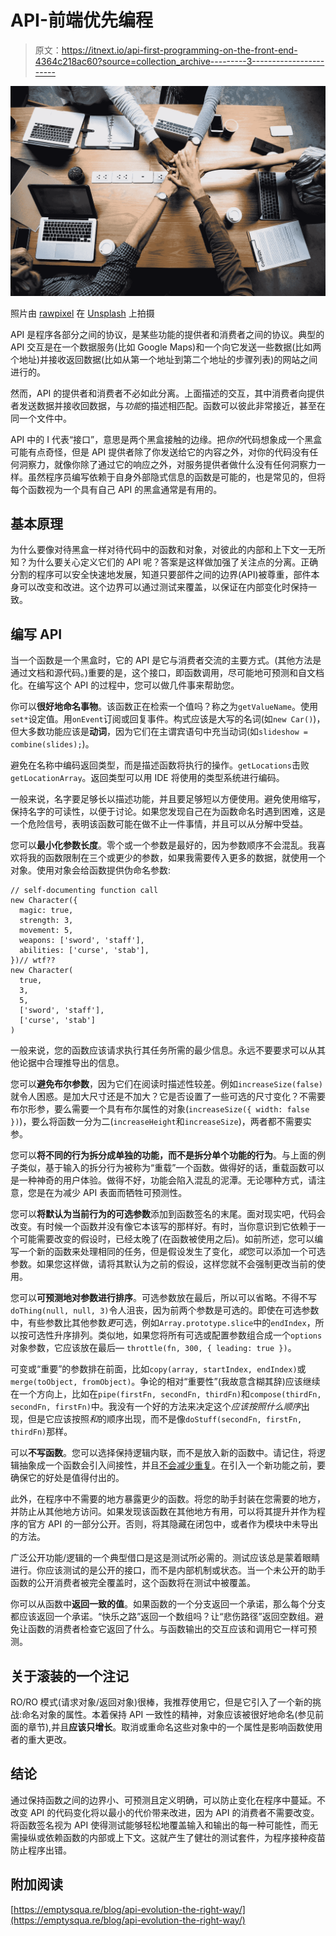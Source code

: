 # API-前端优先编程

> 原文：<https://itnext.io/api-first-programming-on-the-front-end-4364c218ac60?source=collection_archive---------3----------------------->

![](img/d7f92e5fbde91f5d2f8a37f22a717828.png)

照片由 [rawpixel](https://unsplash.com/@rawpixel?utm_source=medium&utm_medium=referral) 在 [Unsplash](https://unsplash.com?utm_source=medium&utm_medium=referral) 上拍摄

API 是程序各部分之间的协议，是某些功能的提供者和消费者之间的协议。典型的 API 交互是在一个数据服务(比如 Google Maps)和一个向它发送一些数据(比如两个地址)并接收返回数据(比如从第一个地址到第二个地址的步骤列表)的网站之间进行的。

然而，API 的提供者和消费者不必如此分离。上面描述的交互，其中消费者向提供者发送数据并接收回数据，与*功能*的描述相匹配。函数可以彼此非常接近，甚至在同一个文件中。

API 中的 I 代表“接口”，意思是两个黑盒接触的边缘。把*你的*代码想象成一个黑盒可能有点奇怪，但是 API 提供者除了你发送给它的内容之外，对你的代码没有任何洞察力，就像你除了通过它的响应之外，对服务提供者做什么没有任何洞察力一样。虽然程序员编写依赖于自身外部隐式信息的函数是可能的，也是常见的，但将每个函数视为一个具有自己 API 的黑盒通常是有用的。

## 基本原理

为什么要像对待黑盒一样对待代码中的函数和对象，对彼此的内部和上下文一无所知？为什么要关心定义它们的 API 呢？答案是这样做加强了关注点的分离。正确分割的程序可以安全快速地发展，知道只要部件之间的边界(API)被尊重，部件本身可以改变和改进。这个边界可以通过测试来覆盖，以保证在内部变化时保持一致。

## 编写 API

当一个函数是一个黑盒时，它的 API 是它与消费者交流的主要方式。(其他方法是通过文档和源代码。)重要的是，这个接口，即函数调用，尽可能地可预测和自文档化。在编写这个 API 的过程中，您可以做几件事来帮助您。

你可以**很好地命名事物**。该函数正在检索一个值吗？称之为`getValueName`。使用`set*`设定值。用`onEvent`订阅或回复事件。构式应该是大写的名词(如`new Car()`)，但大多数功能应该是**动词**，因为它们在主谓宾语句中充当动词(如`slideshow = combine(slides);`)。

避免在名称中编码返回类型，而是描述函数将执行的操作。`getLocations`击败`getLocationArray`。返回类型可以用 IDE 将使用的类型系统进行编码。

一般来说，名字要足够长以描述功能，并且要足够短以方便使用。避免使用缩写，保持名字的可读性，以便于讨论。如果您发现自己在为函数命名时遇到困难，这是一个危险信号，表明该函数可能在做不止一件事情，并且可以从分解中受益。

您可以**最小化参数长度**。零个或一个参数是最好的，因为参数顺序不会混乱。我喜欢将我的函数限制在三个或更少的参数，如果我需要传入更多的数据，就使用一个对象。使用对象会给函数提供伪命名参数:

```
// self-documenting function call
new Character({
  magic: true,
  strength: 3,
  movement: 5,
  weapons: ['sword', 'staff'],
  abilities: ['curse', 'stab'],
})// wtf??
new Character(
  true,
  3,
  5,
  ['sword', 'staff'],
  ['curse', 'stab']
)
```

一般来说，您的函数应该请求执行其任务所需的最少信息。永远不要要求可以从其他论据中合理推导出的信息。

您可以**避免布尔参数**，因为它们在阅读时描述性较差。例如`increaseSize(false)`就令人困惑。是加大尺寸还是不加大？它是否设置了一些可选的尺寸变化？不需要布尔形参，要么需要一个具有布尔属性的对象(`increaseSize({ width: false })`)，要么将函数一分为二(`increaseHeight`和`increaseSize`)，两者都不需要实参。

您可以**将不同的行为拆分成单独的功能，而不是拆分单个功能的行为**。与上面的例子类似，基于输入的拆分行为被称为“重载”一个函数。做得好的话，重载函数可以是一种神奇的用户体验。做得不好，功能会陷入混乱的泥潭。无论哪种方式，请注意，您是在为减少 API 表面而牺牲可预测性。

您可以**将默认为当前行为的可选参数**添加到函数签名的末尾。面对现实吧，代码会改变。有时候一个函数并没有像它本该写的那样好。有时，当你意识到它依赖于一个可能需要改变的假设时，已经太晚了(在函数被使用之后)。如前所述，您可以编写一个新的函数来处理相同的任务，但是假设发生了变化，*或*您可以添加一个可选参数。如果您这样做，请将其默认为之前的假设，这样您就不会强制更改当前的使用。

您可以**可预测地对参数进行排序**。可选参数放在最后，所以可以省略。不得不写`doThing(null, null, 3)`令人沮丧，因为前两个参数是可选的。即使在可选参数中，有些参数比其他参数*更*可选，例如`Array.prototype.slice`中的`endIndex`，所以按可选性升序排列。类似地，如果您将所有可选或配置参数组合成一个`options`对象参数，它应该放在最后— `throttle(fn, 300, { leading: true })`。

可变或“重要”的参数排在前面，比如`copy(array, startIndex, endIndex)`或`merge(toObject, fromObject)`。争论的相对“重要性”(我故意含糊其辞)应该继续在一个方向上，比如在`pipe(firstFn, secondFn, thirdFn)`和`compose(thirdFn, secondFn, firstFn)`中。我没有一个好的方法来决定这个*应该按照什么顺序*出现，但是它应该按照*和*的顺序出现，而不是像`doStuff(secondFn, firstFn, thirdFn)`那样。

可以**不写函数**。您可以选择保持逻辑内联，而不是放入新的函数中。请记住，将逻辑抽象成一个函数会引入间接性，并且[不会减少重复](https://medium.com/@ntgard/duplication-first-programming-2cc9fc89cffe)。在引入一个新功能之前，要确保它的好处是值得付出的。

此外，在程序中不需要的地方暴露更少的函数。将您的助手封装在您需要的地方，并防止从其他地方访问。如果发现该函数在其他地方有用，可以将其提升并作为程序的官方 API 的一部分公开。否则，将其隐藏在闭包中，或者作为模块中未导出的方法。

广泛公开功能/逻辑的一个典型借口是这是测试所必需的。测试应该总是蒙着眼睛进行。你应该测试的是公开的接口，而不是内部机制或状态。当一个未公开的助手函数的公开消费者被完全覆盖时，这个函数将在测试中被覆盖。

你可以从函数中**返回一致的值**。如果函数的一个分支返回一个承诺，那么每个分支都应该返回一个承诺。“快乐之路”返回一个数组吗？让“悲伤路径”返回空数组。避免让函数的消费者检查它返回了什么。与函数输出的交互应该和调用它一样可预测。

## 关于滚装的一个注记

RO/RO 模式(请求对象/返回对象)很棒，我推荐使用它，但是它引入了一个新的挑战:命名对象的属性。本着保持 API 一致性的精神，对象应该被很好地命名(参见前面的章节),并且**应该只增长**。取消或重命名这些对象中的一个属性是影响函数使用者的重大更改。

## 结论

通过保持函数之间的边界小、可预测且定义明确，可以防止变化在程序中蔓延。不改变 API 的代码变化将以最小的代价带来改进，因为 API 的消费者不需要改变。将函数签名视为 API 使得测试能够轻松地覆盖输入和输出的每一种可能性，而无需操纵或依赖函数的内部或上下文。这就产生了健壮的测试套件，为程序接种疫苗防止程序出错。

## 附加阅读

[https://emptysqua.re/blog/api-evolution-the-right-way/](https://emptysqua.re/blog/api-evolution-the-right-way/)